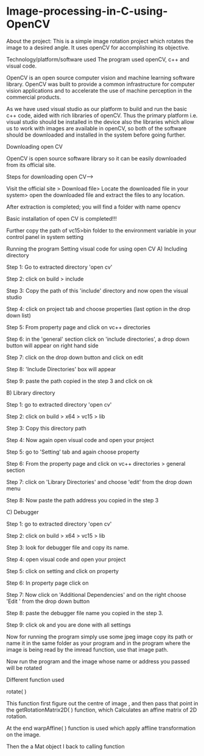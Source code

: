 # Image-processing-in-C-using-OpenCV

About the project:
This is a simple image rotation project which rotates the image to a desired angle. It uses
openCV for accomplishing its objective.

Technology/platform/software used
The program used openCV, c++ and visual code.

OpenCV is an open source computer vision and machine learning software library. OpenCV
was built to provide a common infrastructure for computer vision applications and to
accelerate the use of machine perception in the commercial products.

As we have used visual studio as our platform to build and run the basic c++ code, aided
with rich libraries of openCV. Thus the primary platform i.e. visual studio should be installed
in the device also the libraries which allow us to work with images are available in openCV,
so both of the software should be downloaded and installed in the system before going
further.

Downloading open CV

OpenCV is open source software library so it can be easily downloaded from its official site.

Steps for downloading open CV-->

Visit the official site > Download file> Locate the downloaded file in your system> open the
downloaded file and extract the files to any location.

After extraction is completed; you will find a folder with name opencv

Basic installation of open CV is completed!!!

Further copy the path of vc15>bin folder to the environment variable in your control panel
in system setting

Running the program
Setting visual code for using open CV
A) Including directory

Step 1: Go to extracted directory 'open cv'

Step 2: click on build > include

Step 3: Copy the path of this 'include' directory and now open the visual studio

Step 4: click on project tab and choose properties (last option in the drop down list)

Step 5: From property page and click on vc++ directories

Step 6: in the 'general' section click on 'include directories', a drop down button will appear
on right hand side

Step 7: click on the drop down button and click on edit

Step 8: 'Include Directories' box will appear

Step 9: paste the path copied in the step 3 and click on ok

B) Library directory

Step 1: go to extracted directory 'open cv'

Step 2: click on build > x64 > vc15 > lib

Step 3: Copy this directory path

Step 4: Now again open visual code and open your project

Step 5: go to 'Setting’ tab and again choose property

Step 6: From the property page and click on vc++ directories > general section

Step 7: click on 'Library Directories' and choose 'edit' from the drop down menu

Step 8: Now paste the path address you copied in the step 3

C) Debugger

Step 1: go to extracted directory 'open cv'

Step 2: click on build > x64 > vc15 > lib

Step 3: look for debugger file and copy its name.

Step 4: open visual code and open your project

Step 5: click on setting and click on property

Step 6: In property page click on

Step 7: Now click on 'Additional Dependencies' and on the right choose 'Edit ' from the drop
down button

Step 8: paste the debugger file name you copied in the step 3.

Step 9: click ok and you are done with all settings

Now for running the program simply use some jpeg image copy its path or name it in the
same folder as your program and in the program where the image is being read by the
imread function, use that image path.

Now run the program and the image whose name or address you passed will be rotated

Different function used

rotate( )

This function first figure out the centre of image , and then pass that point in the
getRotationMatrix2D( ) function, which Calculates an affine matrix of 2D rotation.

At the end warpAffine( ) function is used which apply affline transformation on the image.

Then the a Mat object I back to calling function
